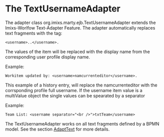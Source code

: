 # The TextUsernameAdapter

The adapter class org.imixs.marty.ejb.TextUsernameAdapter extends the Imixs-Worlfow Text-Adapter Feature. The adapter automatically 
replaces text fragments with the tag:

	<username>..</username>. 

The values of the item will be replaced with the display name from the corresponding user profile display name.

Example:

	Workitem updated by: <username>namcurrenteditor</username>.
 
This example of a history entry, will replace the namcurrenteditor with the corrsponding profile full username. 
If the username item value is a multiValue object the single values
 can be spearated by a separator

Example:

	Team List: <username separator="<br />">txtTeam</username>

The TextUsernameAdapter works on all text fragments defined by a BPMN model. See the section [AdaptText](http://www.imixs.org/doc/engine/adapttext.html) for more details.